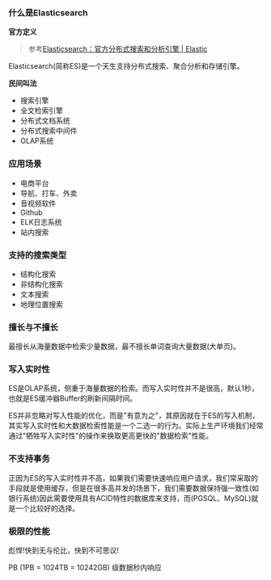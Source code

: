 ### 什么是Elasticsearch

**官方定义**

> 参考[Elasticsearch：官方分布式搜索和分析引擎 | Elastic](https://www.elastic.co/cn/elasticsearch/)

Elasticsearch(简称ES)是一个天生支持分布式搜索、聚合分析和存储引擎。



**民间叫法**

- 搜索引擎
- 全文检索引擎
- 分布式文档系统
- 分布式搜索中间件
- OLAP系统

### 应用场景

- 电商平台
- 导航、打车、外卖
- 音视频软件
- Github
- ELK日志系统
- 站内搜索

### 支持的搜索类型

- 结构化搜索
- 非结构化搜索
- 文本搜索
- 地理位置搜索

### 擅长与不擅长

最擅长从海量数据中检索少量数据，最不擅长单词查询大量数据(大单页)。

### 写入实时性

ES是OLAP系统，侧重于海量数据的检索。而写入实时性并不是很高，默认1秒，也就是ES缓冲器Buffer的刷新间隔时间。

ES并非忽略对写入性能的优化，而是"有意为之"，其原因就在于ES的写入机制，其实写入实时性和大数据检索性能是一个二选一的行为。实际上生产环境我们经常通过"牺牲写入实时性"的操作来换取更高更快的"数据检索"性能。

### 不支持事务

正因为ES的写入实时性并不高，如果我们需要快速响应用户请求，我们常采取的手段就是使用缓存，但是在很多高并发的场景下，我们需要数据保持强一致性(如银行系统)因此需要使用具有ACID特性的数据库来支持，而(PGSQL、MySQL)就是一个比较好的选择。 

### **极限的性能**

彪悍!快到无与伦比，快到不可思议!

PB (1PB = 1024TB = 10242GB) 级数据秒内响应